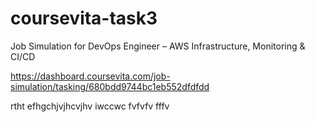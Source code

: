 # coursevita-task3

Job Simulation for DevOps Engineer – AWS Infrastructure, Monitoring & CI/CD

https://dashboard.coursevita.com/job-simulation/tasking/680bdd9744bc1eb552dfdfdd





rtht
efhgchjvjhcvjhv
iwccwc
fvfvfv
fffv
